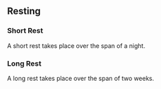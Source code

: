 ## Resting

### Short Rest
A short rest takes place over the span of a night.

### Long Rest
A long rest takes place over the span of two weeks.
